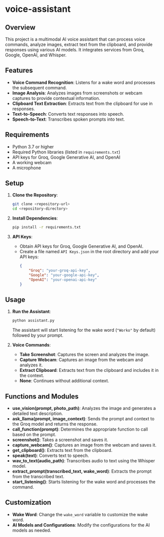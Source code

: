 # voice-assistant

## Overview
This project is a multimodal AI voice assistant that can process voice commands, analyze images, extract text from the clipboard, and provide responses using various AI models. It integrates services from Groq, Google, OpenAI, and Whisper.

## Features
- **Voice Command Recognition**: Listens for a wake word and processes the subsequent command.
- **Image Analysis**: Analyzes images from screenshots or webcam captures to provide contextual information.
- **Clipboard Text Extraction**: Extracts text from the clipboard for use in responses.
- **Text-to-Speech**: Converts text responses into speech.
- **Speech-to-Text**: Transcribes spoken prompts into text.

## Requirements
- Python 3.7 or higher
- Required Python libraries (listed in `requirements.txt`)
- API keys for Groq, Google Generative AI, and OpenAI
- A working webcam
- A microphone

## Setup
1. **Clone the Repository**:
    ```sh
    git clone <repository-url>
    cd <repository-directory>
    ```

2. **Install Dependencies**:
    ```sh
    pip install -r requirements.txt
    ```

3. **API Keys**:
    - Obtain API keys for Groq, Google Generative AI, and OpenAI.
    - Create a file named `API Keys.json` in the root directory and add your API keys:
      ```json
      {
          "Groq": "your-groq-api-key",
          "Google": "your-google-api-key",
          "OpenAI": "your-openai-api-key"
      }
      ```

## Usage
1. **Run the Assistant**:
    ```sh
    python assistant.py
    ```
    The assistant will start listening for the wake word (`"Worko"` by default) followed by your prompt.

2. **Voice Commands**:
    - **Take Screenshot**: Captures the screen and analyzes the image.
    - **Capture Webcam**: Captures an image from the webcam and analyzes it.
    - **Extract Clipboard**: Extracts text from the clipboard and includes it in the context.
    - **None**: Continues without additional context.

## Functions and Modules
- **use_vision(prompt, photo_path)**: Analyzes the image and generates a detailed text description.
- **ask_llama(prompt, image_context)**: Sends the prompt and context to the Groq model and returns the response.
- **call_function(prompt)**: Determines the appropriate function to call based on the prompt.
- **screenshot()**: Takes a screenshot and saves it.
- **capture_webcam()**: Captures an image from the webcam and saves it.
- **get_clipboard()**: Extracts text from the clipboard.
- **speak(text)**: Converts text to speech.
- **wav_to_text(audio_path)**: Transcribes audio to text using the Whisper model.
- **extract_prompt(transcribed_text, wake_word)**: Extracts the prompt from the transcribed text.
- **start_listening()**: Starts listening for the wake word and processes the command.

## Customization
- **Wake Word**: Change the `wake_word` variable to customize the wake word.
- **AI Models and Configurations**: Modify the configurations for the AI models as needed.
